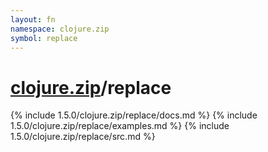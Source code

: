```yaml
---
layout: fn
namespace: clojure.zip
symbol: replace
---
```


# [clojure.zip](../)/replace

{% include 1.5.0/clojure.zip/replace/docs.md %}
{% include 1.5.0/clojure.zip/replace/examples.md %}
{% include 1.5.0/clojure.zip/replace/src.md %}

